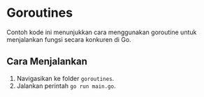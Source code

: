 # Goroutines

Contoh kode ini menunjukkan cara menggunakan goroutine untuk menjalankan fungsi secara konkuren di Go.

## Cara Menjalankan

1. Navigasikan ke folder `goroutines`.
2. Jalankan perintah `go run main.go`.